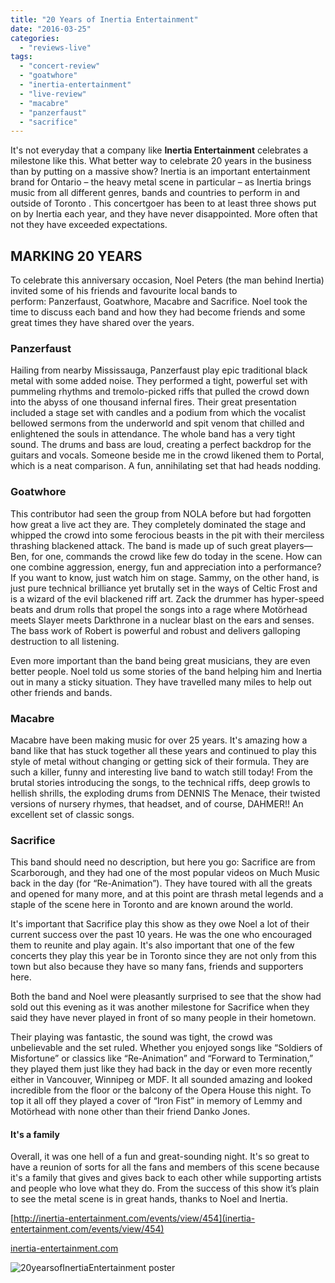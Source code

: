```yaml
---
title: "20 Years of Inertia Entertainment"
date: "2016-03-25"
categories: 
  - "reviews-live"
tags: 
  - "concert-review"
  - "goatwhore"
  - "inertia-entertainment"
  - "live-review"
  - "macabre"
  - "panzerfaust"
  - "sacrifice"
---
```


It's not everyday that a company like **Inertia Entertainment** celebrates a milestone like this. What better way to celebrate 20 years in the business than by putting on a massive show? Inertia is an important entertainment brand for Ontario – the heavy metal scene in particular – as Inertia brings music from all different genres, bands and countries to perform in and outside of Toronto . This concertgoer has been to at least three shows put on by Inertia each year, and they have never disappointed. More often that not they have exceeded expectations.

## MARKING 20 YEARS

To celebrate this anniversary occasion, Noel Peters (the man behind Inertia) invited some of his friends and favourite local bands to perform: Panzerfaust, Goatwhore, Macabre and Sacrifice. Noel took the time to discuss each band and how they had become friends and some great times they have shared over the years.

### Panzerfaust

Hailing from nearby Mississauga, Panzerfaust play epic traditional black metal with some added noise. They performed a tight, powerful set with pummeling rhythms and tremolo-picked riffs that pulled the crowd down into the abyss of one thousand infernal fires. Their great presentation included a stage set with candles and a podium from which the vocalist bellowed sermons from the underworld and spit venom that chilled and enlightened the souls in attendance. The whole band has a very tight sound. The drums and bass are loud, creating a perfect backdrop for the guitars and vocals. Someone beside me in the crowd likened them to Portal, which is a neat comparison. A fun, annihilating set that had heads nodding.

### Goatwhore

This contributor had seen the group from NOLA before but had forgotten how great a live act they are. They completely dominated the stage and whipped the crowd into some ferocious beasts in the pit with their merciless thrashing blackened attack. The band is made up of such great players—Ben, for one, commands the crowd like few do today in the scene. How can one combine aggression, energy, fun and appreciation into a performance? If you want to know, just watch him on stage. Sammy, on the other hand, is just pure technical brilliance yet brutally set in the ways of Celtic Frost and is a wizard of the evil blackened riff art. Zack the drummer has hyper-speed beats and drum rolls that propel the songs into a rage where Motörhead meets Slayer meets Darkthrone in a nuclear blast on the ears and senses. The bass work of Robert is powerful and robust and delivers galloping destruction to all listening.

Even more important than the band being great musicians, they are even better people. Noel told us some stories of the band helping him and Inertia out in many a sticky situation. They have travelled many miles to help out other friends and bands.

### Macabre

Macabre have been making music for over 25 years. It's amazing how a band like that has stuck together all these years and continued to play this style of metal without changing or getting sick of their formula. They are such a killer, funny and interesting live band to watch still today! From the brutal stories introducing the songs, to the technical riffs, deep growls to hellish shrills, the exploding drums from DENNIS The Menace, their twisted versions of nursery rhymes, that headset, and of course, DAHMER!! An excellent set of classic songs.

### Sacrifice

This band should need no description, but here you go: Sacrifice are from Scarborough, and they had one of the most popular videos on Much Music back in the day (for “Re-Animation”). They have toured with all the greats and opened for many more, and at this point are thrash metal legends and a staple of the scene here in Toronto and are known around the world.

It's important that Sacrifice play this show as they owe Noel a lot of their current success over the past 10 years. He was the one who encouraged them to reunite and play again. It's also important that one of the few concerts they play this year be in Toronto since they are not only from this town but also because they have so many fans, friends and supporters here.

Both the band and Noel were pleasantly surprised to see that the show had sold out this evening as it was another milestone for Sacrifice when they said they have never played in front of so many people in their hometown.

Their playing was fantastic, the sound was tight, the crowd was unbelievable and the set ruled. Whether you enjoyed songs like “Soldiers of Misfortune” or classics like “Re-Animation” and “Forward to Termination,” they played them just like they had back in the day or even more recently either in Vancouver, Winnipeg or MDF. It all sounded amazing and looked incredible from the floor or the balcony of the Opera House this night. To top it all off they played a cover of “Iron Fist” in memory of Lemmy and Motörhead with none other than their friend Danko Jones.

#### It's a family

Overall, it was one hell of a fun and great-sounding night. It's so great to have a reunion of sorts for all the fans and members of this scene because it's a family that gives and gives back to each other while supporting artists and people who love what they do. From the success of this show it’s plain to see the metal scene is in great hands, thanks to Noel and Inertia.

[http://inertia-entertainment.com/events/view/454](inertia-entertainment.com/events/view/454)

[inertia-entertainment.com](http://inertia-entertainment.com/)

![20yearsofInertiaEntertainment poster](https://hellbound.ca/wp-content/uploads/2016/03/20yearsofInertiaEntertainment-poster.jpg)
